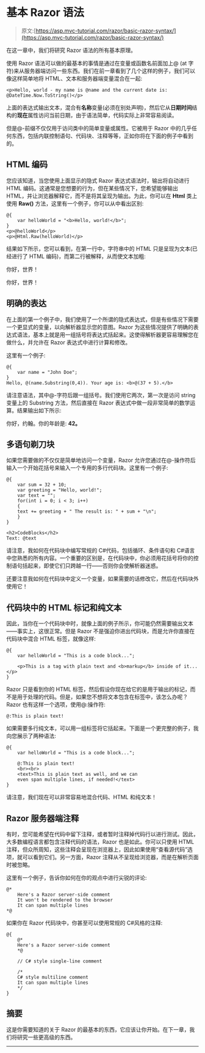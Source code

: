 # 基本 Razor 语法

> 原文:[https://asp.mvc-tutorial.com/razor/basic-razor-syntax/](https://asp.mvc-tutorial.com/razor/basic-razor-syntax/)

在这一章中，我们将研究 Razor 语法的所有基本原理。

使用 Razor 语法可以做的最基本的事情是通过在变量或函数名前面加上@ (at 字符)来从服务器端访问一些东西。我们在前一章看到了几个这样的例子，我们可以像这样简单地将 HTML、文本和服务器端变量混合在一起:

```
<p>Hello, world - my name is @name and the current date is: @DateTime.Now.ToString()</p>
```

上面的表达式输出文本，混合有**名称**变量(必须在别处声明)，然后它从**日期时间**结构的**现在**属性访问当前日期，由于语法简单，代码实际上非常容易阅读。

但是@-前缀不仅仅用于访问类中的简单变量或属性。它被用于 Razor 中的几乎任何东西，包括内联控制语句、代码块、注释等等，正如你将在下面的例子中看到的。

## HTML 编码

<input type="hidden" name="IL_IN_ARTICLE">

您应该知道，当您使用上面显示的隐式 Razor 表达式语法时，输出将自动进行 HTML 编码。这通常是您想要的行为，但在某些情况下，您希望能够输出 HTML，并让浏览器解释它，而不是将其呈现为输出。为此，你可以在 **Html** 类上使用 **Raw()** 方法，这里有一个例子，你可以从中看出区别:

```
@{
    var helloWorld = "<b>Hello, world!</b>";
}
<p>@helloWorld</p>
<p>@Html.Raw(helloWorld)</p>
```

结果如下所示，您可以看到，在第一行中，字符串中的 HTML 只是呈现为文本(已经进行了 HTML 编码)，而第二行被解释，从而使文本加粗:

你好，世界！

你好，世界！

## 明确的表达

在上面的第一个例子中，我们使用了一个所谓的隐式表达式，但是有些情况下需要一个更显式的变量，以向解析器显示您的意图。Razor 为这些情况提供了明确的表达式语法，基本上就是用一组括号将表达式括起来。这使得解析器更容易理解您在做什么，并允许在 Razor 表达式中进行计算和修改。

这里有一个例子:

```
@{
    var name = "John Doe";
}
Hello, @(name.Substring(0,4)). Your age is: <b>@(37 + 5).</b>
```

请注意语法，其中@-字符后跟一组括号。我们使用它两次，第一次是访问 string 变量上的 Substring 方法，然后直接在 Razor 表达式中做一段非常简单的数学运算。结果输出如下所示:

你好，约翰。你的年龄是: **42。**

## 多语句剃刀块

如果您需要做的不仅仅是简单地访问一个变量，Razor 允许您通过在@-操作符后输入一个开始花括号来输入一个专用的多行代码块。这里有一个例子:

```
@{
    var sum = 32 + 10;
    var greeting = "Hello, world!";
    var text = "";
    for(int i = 0; i < 3; i++)
    { 
    text += greeting + " The result is: " + sum + "\n";
    }
}

<h2>CodeBlocks</h2>
Text: @text
```

请注意，我如何在代码块中编写常规的 C#代码，包括循环、条件语句和 C#语言中您熟悉的所有内容。一个重要的区别是，在代码块中，你必须用花括号将你的控制语句括起来，即使它们只跨越一行——否则你会使解析器迷惑。

还要注意我如何在代码块中定义一个变量，如果需要的话修改它，然后在代码块外使用它！

## 代码块中的 HTML 标记和纯文本

因此，当你在一个代码块中时，就像上面的例子所示，你可能仍然需要输出文本——事实上，这很正常。但是 Razor 不是强迫你进出代码块，而是允许你直接在代码块中混合 HTML 标签，就像这样:

```
@{
    var helloWorld = "This is a code block...";

    <p>This is a tag with plain text and <b>markup</b> inside of it...</p>   
}
```

Razor 只是看到你的 HTML 标签，然后假设你现在给它的是用于输出的标记，而不是用于处理的代码。但是，如果您不想将文本包含在标签中，该怎么办呢？Razor 也有这样一个选项，使用@:操作符:

```
@:This is plain text!
```

如果需要多行纯文本，可以用一组<text>标签将它括起来。下面是一个更完整的例子，我向您展示了两种语法:</text>

```
@{
    var helloWorld = "This is a code block...";

    @:This is plain text!
    <br><br>
    <text>This is plain text as well, and we can
    even span multiple lines, if needed!</text>
}
```

请注意，我们现在可以非常容易地混合代码、HTML 和纯文本！

## Razor 服务器端注释

有时，您可能希望在代码中留下注释，或者暂时注释掉代码行以进行测试。因此，大多数编程语言都包含注释代码的语法，Razor 也是如此。你可以只使用 HTML 注释，但众所周知，这些注释会呈现在浏览器上，因此如果使用“查看源代码”选项，就可以看到它们。另一方面，Razor 注释从不呈现给浏览器，而是在解析页面时被忽略。

这里有一个例子，告诉你如何在你的观点中进行尖锐的评论:

```
@*
    Here's a Razor server-side comment
    It won't be rendered to the browser
    It can span multiple lines
*@
```

如果你在 Razor 代码块中，你甚至可以使用常规的 C#风格的注释:

```
@{
    @*
    Here's a Razor server-side comment
    *@

    // C# style single-line comment

    /* 
    C# style multiline comment
    It can span multiple lines
    */    
}
```

## 摘要

这是你需要知道的关于 Razor 的最基本的东西，它应该让你开始。在下一章，我们将研究一些更高级的东西。

* * *
